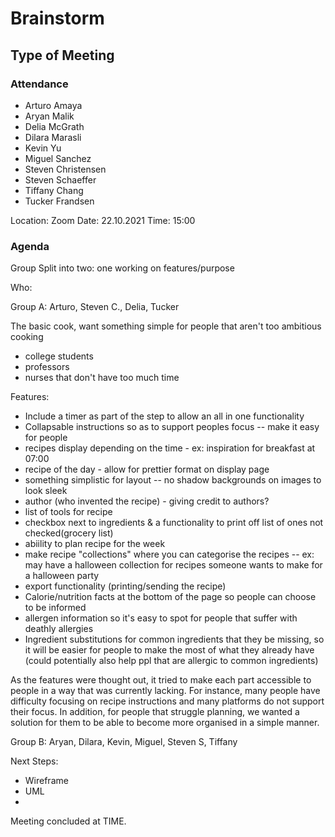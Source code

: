 # Brainstorm
## Type of Meeting

### Attendance
<!-- Remove the people not attending. -->
- Arturo Amaya
- Aryan Malik
- Delia McGrath
- Dilara Marasli
- Kevin Yu
- Miguel Sanchez
- Steven Christensen
- Steven Schaeffer
- Tiffany Chang
- Tucker Frandsen

Location: Zoom
Date: 22.10.2021
Time: 15:00

### Agenda
Group Split into two:
 one working on features/purpose

Who: 

Group A: Arturo, Steven C., Delia, Tucker

The basic cook, want something simple for people that aren't too ambitious cooking

- college students
- professors
- nurses that don't have too much time

Features:
- Include a timer as part of the step to allow an all in one functionality
- Collapsable instructions so as to support peoples focus -- make it easy for people
- recipes display depending on the time - ex: inspiration for breakfast at 07:00
- recipe of the day - allow for prettier format on display page
- something simplistic for layout -- no shadow backgrounds on images to look sleek
- author (who invented the recipe) - giving credit to authors? 
- list of tools for recipe 
- checkbox next to ingredients & a functionality to print off list of ones not checked(grocery list)
- abiility to plan recipe for the week
- make recipe "collections" where you can categorise the recipes -- ex: may have a halloween collection for recipes someone wants to make for a halloween party
- export functionality (printing/sending the recipe)
- Calorie/nutrition facts at the bottom of the page so people can choose to be informed
- allergen information so it's easy to spot for people that suffer with deathly allergies
- Ingredient substitutions for common ingredients that they be missing, so it will be easier for people to make the most of what they already have (could potentially also help ppl that are allergic to common ingredients)
<p>As the features were thought out, it tried to make each part accessible to people in a way that was currently lacking. For instance, many people have difficulty focusing on recipe instructions and many platforms do not support their focus. In addition, for people that struggle planning, we wanted a solution for them to be able to become more organised in a simple manner.</p>

Group B: Aryan, Dilara, Kevin, Miguel, Steven S, Tiffany



Next Steps:
- Wireframe
- UML
- 
Meeting concluded at TIME.
<!-- REMINDER TO SAVE THE TEMPLATE AS (mmddyy-topic.md)-->